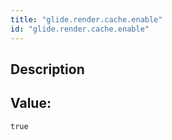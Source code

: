 ```yaml
---
title: "glide.render.cache.enable"
id: "glide.render.cache.enable"
---
```

## Description



## Value: 
```
true
```